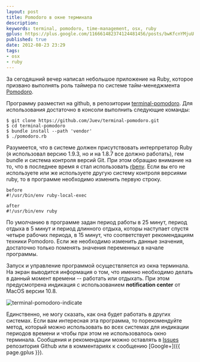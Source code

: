 ```yaml
---
layout: post
title: Pomodoro в окне терминала
description: 
keywords: terminal, pomodoro, time-management, osx, ruby
gplus: https://plus.google.com/116661482374124481456/posts/bwKfcnYMjuU
published: true
date: 2012-08-23 23:29
tags:
- osx
- ruby
---
```


За сегодяшний вечер написал небольшое приложение на Ruby, которое призвано выполнять роль таймера по системе тайм-менеджмента [Pomodoro](http://www.pomodorotechnique.com "The Pomodoro Technique").

Программу разместил на github, в репозитории [terminal-pomodoro](https://github.com/Juev/terminal-pomodoro "Terminal-pomodoro"). Для использования достаточно в консоли выполнить следующие команды:

	$ git clone https://github.com/Juev/terminal-pomodoro.git
	$ cd terminal-pomodoro
	$ bundle install --path 'vendor'
	$ ./pomodoro.rb

Разумеется, что в системе должен присутствовать интерпретатор Ruby (я использовал версию 1.9.3, но и на 1.8.7 все должно работать), гем bundle и система контроля версий Git. При этом обращаю внимание на то, что в последнее время я стал использовать [rbenv](https://github.com/sstephenson/rbenv). Если вы его не используете или же используете другую систему контроля версиями ruby, то в программе необходимо изменить первую строку. 

	before
	#!/usr/bin/env ruby-local-exec

	after
	#!/usr/bin/env ruby


По умолчанию в программе задан период работы в 25 минут, период отдыха в 5 минут и период длинного отдыха, которы наступает спустя четыре рабочих периода, в 15 минут, что соответствует рекомендациям техники Pomodoro. Если же необходимо изменить данные значения, достаточно только поменять значения переменных в начале программы.

Запуск и управление программой осуществляется из окна терминала. На экран выводится информация о том, что именно необходимо делать в данный момент времени -- работать или отдыхать. При этом предусмотрена индикация с использованием **notification center** от MacOS версии 10.8. 

![terminal-pomodoro-indicate](https://static.juev.org/2012/08/terminal-pomodoro.png "Индикация программы terminal-pomodoro в OSX 10.8")

Единственно, не могу сказать, как она будет работать в других системах. Если вам интересная эта программа, то порекомендуйте метод, который можно использовать во всех системах для индикации периодов времени и чтобы при этом не использовалось окно терминала. Сообщения и рекомендации можно оставлять в [Issues](https://github.com/Juev/terminal-pomodoro/issues) репозитория Github или в комментариях к сообщению [Google+]({{ page.gplus }}).
